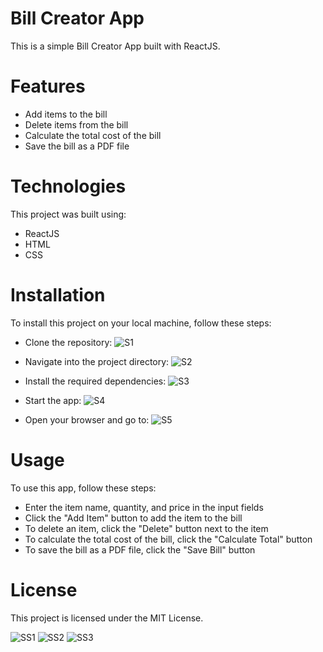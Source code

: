 # Bill Creator App
This is a simple Bill Creator App built with ReactJS.

# Features
- Add items to the bill
- Delete items from the bill
- Calculate the total cost of the bill
- Save the bill as a PDF file
# Technologies
This project was built using:

- ReactJS
- HTML
- CSS
# Installation
To install this project on your local machine, follow these steps:

- Clone the repository:
![S1](https://user-images.githubusercontent.com/124572978/218463248-90c94bd4-6f64-4dd7-9c1b-c55a24eb6a4f.jpg)

- Navigate into the project directory:
![S2](https://user-images.githubusercontent.com/124572978/218463368-5470e52a-0103-4f51-a430-f1399c149957.jpg)

- Install the required dependencies:
![S3](https://user-images.githubusercontent.com/124572978/218463420-9efd9cb6-3a42-4113-a894-270bf550347c.jpg)

- Start the app:
![S4](https://user-images.githubusercontent.com/124572978/218463583-6679c39f-030d-476d-8c4e-547ac49939ce.jpg)

- Open your browser and go to:
![S5](https://user-images.githubusercontent.com/124572978/218463644-08c713cb-946b-47ad-b627-c83b3ba90357.jpg)

# Usage
To use this app, follow these steps:

- Enter the item name, quantity, and price in the input fields
- Click the "Add Item" button to add the item to the bill
- To delete an item, click the "Delete" button next to the item
- To calculate the total cost of the bill, click the "Calculate Total" button
- To save the bill as a PDF file, click the "Save Bill" button

# License
This project is licensed under the MIT License.

![SS1](https://user-images.githubusercontent.com/124572978/218464326-a39d7139-7d77-4c8f-a4e2-fc282cc11333.jpg)
![SS2](https://user-images.githubusercontent.com/124572978/218464347-983fa6cf-1e1e-4f79-b420-55d69baa2e84.jpg)
![SS3](https://user-images.githubusercontent.com/124572978/218464371-7d3350e6-b6fe-4fc8-b057-a08314345219.jpg)

